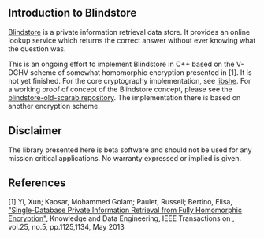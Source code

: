 ## Introduction to Blindstore

[Blindstore](https://blindstore.github.io/) is a private information retrieval data store.
It provides an online lookup service which returns the correct answer without ever knowing what the question was.

This is an ongoing effort to implement Blindstore in C++ based on the V-DGHV scheme of somewhat homomorphic encryption presented in [1].
It is not yet finished.
For the core cryptography implementation, see [libshe](https://github.com/blindstore/libshe).
For a working proof of concept of the Blindstore concept, please see the [blindstore-old-scarab repository](https://github.com/blindstore/blindstore-old-scarab).
The implementation there is based on another encryption scheme.

## Disclaimer

The library presented here is beta software and should not be used for any mission critical applications. No warranty expressed or implied is given.

## References

[1] Yi, Xun; Kaosar, Mohammed Golam; Paulet, Russell; Bertino, Elisa, ["Single-Database Private Information Retrieval from Fully Homomorphic Encryption"](http://dx.doi.org/10.1109/TKDE.2012.90), Knowledge and Data Engineering, IEEE Transactions on , vol.25, no.5, pp.1125,1134, May 2013
